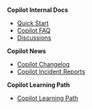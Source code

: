 <!-- docs/_sidebar.md -->

**Copilot Internal Docs**

- [Quick Start](copilot/quickstart.md)
- [Copilot FAQ](copilot/faq.md)
- [Discussions](copilot/discussions.md)

**Copilot News**

- [Copilot Changelog](copilot/copilot-changelog.md)
- [Copilot Incident Reports](copilot/copilot-incidents.md)

**Copilot Learning Path**

- [Copilot Learning Path](copilot/learning-path.md)

